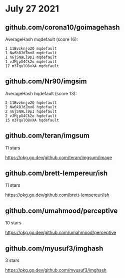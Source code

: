 # July 27 2021

## github.com/corona10/goimagehash

AverageHash mqdefault (score 16):

~~~
1 11Bvzknjo2Q mqdefault
1 Nw6k8JdZmo8 mqdefault
1 nGj5N9Ll9pI mqdefault
1 vJMjpX4Ck2o mqdefault
17 m3TqulO8vXA mqdefault
~~~

## github.com/Nr90/imgsim

AverageHash hqdefault (score 13):

~~~
2 11Bvzknjo2Q hqdefault
2 Nw6k8JdZmo8 hqdefault
2 nGj5N9Ll9pI hqdefault
2 vJMjpX4Ck2o hqdefault
15 m3TqulO8vXA hqdefault
~~~

## github.com/teran/imgsum

11 stars

https://pkg.go.dev/github.com/teran/imgsum/image

## github.com/brett-lempereur/ish

11 stars

https://pkg.go.dev/github.com/brett-lempereur/ish

## github.com/umahmood/perceptive

10 stars

https://pkg.go.dev/github.com/umahmood/perceptive

## github.com/myusuf3/imghash

3 stars

https://pkg.go.dev/github.com/myusuf3/imghash
